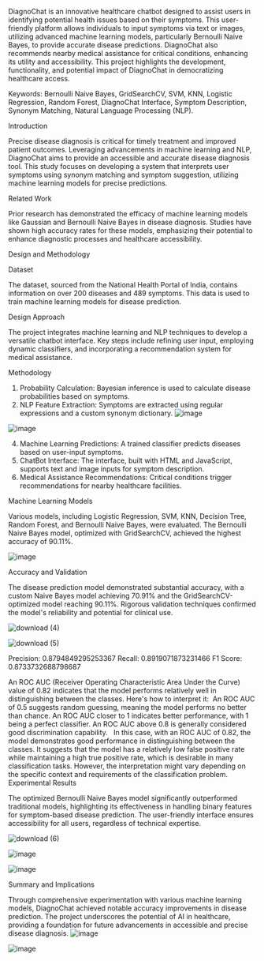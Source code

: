 DiagnoChat is an innovative healthcare chatbot designed to assist users in identifying potential health issues based on their symptoms. This user-friendly platform allows individuals to input symptoms via text or images, utilizing advanced machine learning models, particularly Bernoulli Naive Bayes, to provide accurate disease predictions. DiagnoChat also recommends nearby medical assistance for critical conditions, enhancing its utility and accessibility. This project highlights the development, functionality, and potential impact of DiagnoChat in democratizing healthcare access.

Keywords: Bernoulli Naive Bayes, GridSearchCV, SVM, KNN, Logistic Regression, Random Forest, DiagnoChat Interface, Symptom Description, Synonym Matching, Natural Language Processing (NLP).

Introduction

Precise disease diagnosis is critical for timely treatment and improved patient outcomes. Leveraging advancements in machine learning and NLP, DiagnoChat aims to provide an accessible and accurate disease diagnosis tool. This study focuses on developing a system that interprets user symptoms using synonym matching and symptom suggestion, utilizing machine learning models for precise predictions.

Related Work

Prior research has demonstrated the efficacy of machine learning models like Gaussian and Bernoulli Naive Bayes in disease diagnosis. Studies have shown high accuracy rates for these models, emphasizing their potential to enhance diagnostic processes and healthcare accessibility.

Design and Methodology

Dataset

The dataset, sourced from the National Health Portal of India, contains information on over 200 diseases and 489 symptoms. This data is used to train machine learning models for disease prediction.

Design Approach

The project integrates machine learning and NLP techniques to develop a versatile chatbot interface. Key steps include refining user input, employing dynamic classifiers, and incorporating a recommendation system for medical assistance.

Methodology

1. Probability Calculation: Bayesian inference is used to calculate disease probabilities based on symptoms.
2. NLP Feature Extraction: Symptoms are extracted using regular expressions and a custom synonym dictionary.
 ![image](https://github.com/user-attachments/assets/1ab73087-9d61-4378-bee3-eeac08f253c0)

![image](https://github.com/user-attachments/assets/ad33971c-20d8-4dee-8c0d-9e885ea7b2e2)

4. Machine Learning Predictions: A trained classifier predicts diseases based on user-input symptoms.
5. ChatBot Interface: The interface, built with HTML and JavaScript, supports text and image inputs for symptom description.
6. Medical Assistance Recommendations: Critical conditions trigger recommendations for nearby healthcare facilities.

Machine Learning Models

Various models, including Logistic Regression, SVM, KNN, Decision Tree, Random Forest, and Bernoulli Naive Bayes, were evaluated. The Bernoulli Naive Bayes model, optimized with GridSearchCV, achieved the highest accuracy of 90.11%.

![image](https://github.com/user-attachments/assets/ef635051-36b1-4bcb-b850-b26782e0ee19)

Accuracy and Validation

The disease prediction model demonstrated substantial accuracy, with a custom Naive Bayes model achieving 70.91% and the GridSearchCV-optimized model reaching 90.11%. Rigorous validation techniques confirmed the model's reliability and potential for clinical use.

![download (4)](https://github.com/user-attachments/assets/3e7f19b0-a5b3-4241-a600-255df7076fef)


![download (5)](https://github.com/user-attachments/assets/1f8ad5b6-f0a2-4668-bf19-8d17edb9b34c)

Precision: 0.8794849295253367
Recall: 0.8919071873231466
F1 Score: 0.8733732688798687

An ROC AUC (Receiver Operating Characteristic Area Under the Curve) value of 0.82 indicates that the model performs relatively well in distinguishing between the classes. Here's how to interpret it:
​
An ROC AUC of 0.5 suggests random guessing, meaning the model performs no better than chance.
An ROC AUC closer to 1 indicates better performance, with 1 being a perfect classifier.
An ROC AUC above 0.8 is generally considered good discrimination capability.
​
​
In this case, with an ROC AUC of 0.82, the model demonstrates good performance in distinguishing between the classes. It suggests that the model has a relatively low false positive rate while maintaining a high true positive rate, which is desirable in many classification tasks. However, the interpretation might vary depending on the specific context and requirements of the classification problem.
Experimental Results

The optimized Bernoulli Naive Bayes model significantly outperformed traditional models, highlighting its effectiveness in handling binary features for symptom-based disease prediction. The user-friendly interface ensures accessibility for all users, regardless of technical expertise.

![download (6)](https://github.com/user-attachments/assets/9d09abd1-9dfd-48d8-acd2-b396ac652641)

![image](https://github.com/user-attachments/assets/9462ddf9-17b5-4813-b724-d6744914a7ef)

![image](https://github.com/user-attachments/assets/c2128869-e5c9-45fd-a0bc-816361123b05)

Summary and Implications

Through comprehensive experimentation with various machine learning models, DiagnoChat achieved notable accuracy improvements in disease prediction. The project underscores the potential of AI in healthcare, providing a foundation for future advancements in accessible and precise disease diagnosis.
![image](https://github.com/user-attachments/assets/855aa87c-beea-4d94-9811-212f0b68ec45)

![image](https://github.com/user-attachments/assets/5bdc559e-5b74-496d-b3a8-b3e5923f816b)
